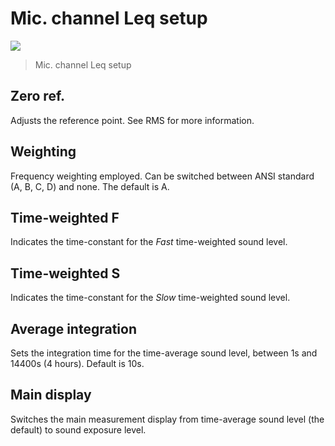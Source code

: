 # Mic. channel Leq setup
![](https://media.githubusercontent.com/media/FLUX-SE/doc_images/main/Analyzer/LEQMetering/Setup.png)

 >Mic. channel Leq setup

## Zero ref.
Adjusts the reference point. See RMS for more information.

## Weighting
Frequency weighting employed. Can be switched between ANSI standard (A, B, C, D) and none. 
The default is A.

## Time-weighted F
Indicates the time-constant for the <i>Fast</i> time-weighted sound level.

## Time-weighted S
Indicates the time-constant for the <i>Slow</i> time-weighted sound level.

## Average integration
Sets the integration time for the time-average sound level, between 1s and 14400s (4 hours). Default is 10s.

## Main display
Switches the main measurement display from time-average sound level (the default) to sound exposure level.


